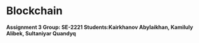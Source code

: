# Blockchain
**Assignment 3
Group: SE-2221
Students:Kairkhanov Abylaikhan, Kamiluly Alibek, Sultaniyar Quandyq**
